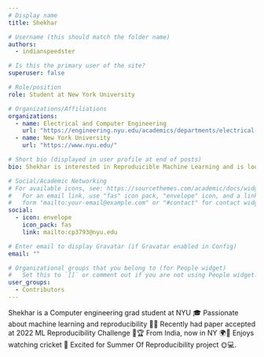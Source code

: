```yaml
---
# Display name
title: Shekhar

# Username (this should match the folder name)
authors:
  - indianspeedster

# Is this the primary user of the site?
superuser: false

# Role/position
role: Student at New York University

# Organizations/Affiliations
organizations:
  - name: Electrical and Computer Engineering
    url: "https://engineering.nyu.edu/academics/departments/electrical-and-computer-engineering"
  - name: New York University
    url: "https://www.nyu.edu/"

# Short bio (displayed in user profile at end of posts)
bio: Shekhar is interested in Reproduicible Machine Learning and is looking forward to contribute to Summer of Reproducibility.

# Social/Academic Networking
# For available icons, see: https://sourcethemes.com/academic/docs/widgets/#icons
#   For an email link, use "fas" icon pack, "envelope" icon, and a link in the
#   form "mailto:your-email@example.com" or "#contact" for contact widget.
social:
  - icon: envelope
    icon_pack: fas
    link: mailto:cp3793@nyu.edu

# Enter email to display Gravatar (if Gravatar enabled in Config)
email: ""

# Organizational groups that you belong to (for People widget)
#   Set this to `[]` or comment out if you are not using People widget.
user_groups:
  - Contributors
---
```


Shekhar is a Computer engineering grad student at NYU 🎓 Passionate about machine learning and reproducibility 🤖🔬 Recently had paper accepted at 2022 ML Reproducibility Challenge 📄🏆 From India, now in NY 🌍🗽 Enjoys watching cricket 🏏 Excited for Summer Of Reproducibility project 🌞💻.
